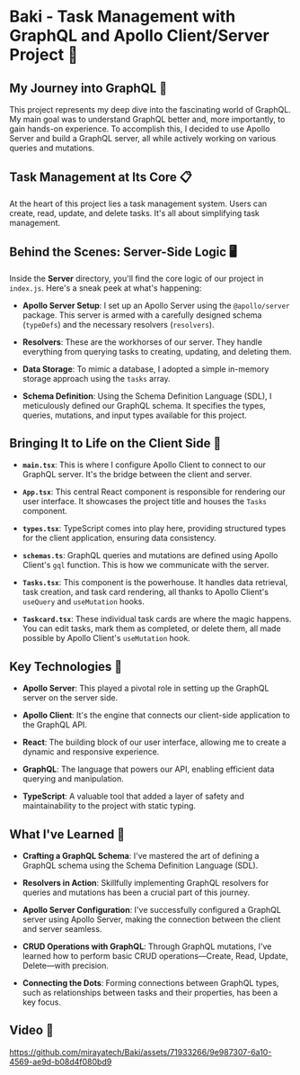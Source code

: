 # Baki - Task Management with GraphQL and Apollo Client/Server Project 🚀

## My Journey into GraphQL 📖

This project represents my deep dive into the fascinating world of GraphQL. My main goal was to understand GraphQL better and, more importantly, to gain hands-on experience. To accomplish this, I decided to use Apollo Server and build a GraphQL server, all while actively working on various queries and mutations.

## Task Management at Its Core 📋

At the heart of this project lies a task management system. Users can create, read, update, and delete tasks. It's all about simplifying task management.

## Behind the Scenes: Server-Side Logic 🖥️

Inside the **Server** directory, you'll find the core logic of our project in `index.js`. Here's a sneak peek at what's happening:

- **Apollo Server Setup**: I set up an Apollo Server using the `@apollo/server` package. This server is armed with a carefully designed schema (`typeDefs`) and the necessary resolvers (`resolvers`).

- **Resolvers**: These are the workhorses of our server. They handle everything from querying tasks to creating, updating, and deleting them.

- **Data Storage**: To mimic a database, I adopted a simple in-memory storage approach using the `tasks` array.

- **Schema Definition**: Using the Schema Definition Language (SDL), I meticulously defined our GraphQL schema. It specifies the types, queries, mutations, and input types available for this project.

## Bringing It to Life on the Client Side 🌟

- **`main.tsx`**: This is where I configure Apollo Client to connect to our GraphQL server. It's the bridge between the client and server.

- **`App.tsx`**: This central React component is responsible for rendering our user interface. It showcases the project title and houses the `Tasks` component.

- **`types.tsx`**: TypeScript comes into play here, providing structured types for the client application, ensuring data consistency.

- **`schemas.ts`**: GraphQL queries and mutations are defined using Apollo Client's `gql` function. This is how we communicate with the server.

- **`Tasks.tsx`**: This component is the powerhouse. It handles data retrieval, task creation, and task card rendering, all thanks to Apollo Client's `useQuery` and `useMutation` hooks.

- **`Taskcard.tsx`**: These individual task cards are where the magic happens. You can edit tasks, mark them as completed, or delete them, all made possible by Apollo Client's `useMutation` hook.

## Key Technologies 🔧

- **Apollo Server**: This played a pivotal role in setting up the GraphQL server on the server side.

- **Apollo Client**: It's the engine that connects our client-side application to the GraphQL API.

- **React**: The building block of our user interface, allowing me to create a dynamic and responsive experience.

- **GraphQL**: The language that powers our API, enabling efficient data querying and manipulation.

- **TypeScript**: A valuable tool that added a layer of safety and maintainability to the project with static typing.

## What I've Learned 🧠

- **Crafting a GraphQL Schema**: I've mastered the art of defining a GraphQL schema using the Schema Definition Language (SDL).

- **Resolvers in Action**: Skillfully implementing GraphQL resolvers for queries and mutations has been a crucial part of this journey.

- **Apollo Server Configuration**: I've successfully configured a GraphQL server using Apollo Server, making the connection between the client and server seamless.

- **CRUD Operations with GraphQL**: Through GraphQL mutations, I've learned how to perform basic CRUD operations—Create, Read, Update, Delete—with precision.

- **Connecting the Dots**: Forming connections between GraphQL types, such as relationships between tasks and their properties, has been a key focus.

## Video 🎥


https://github.com/mirayatech/Baki/assets/71933266/9e987307-6a10-4569-ae9d-b08d4f080bd9



